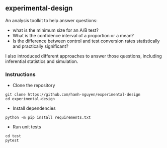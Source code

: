 ## experimental-design
An analysis toolkit to help answer questions:
- what is the minimum size for an A/B test?
- What is the confidence interval of a proportion or a mean?
- Is the difference between control and test conversion rates statistically and practically significant?

I also introduced different approaches to answer those questions, including inferential statistics and simulation.

### Instructions

* Clone the repository

``` shell
git clone https://github.com/hanh-nguyen/experimental-design
cd experimental-design
```

* Install dependencies

``` shell
python -m pip install requirements.txt
```

* Run unit tests

``` shell
cd test
pytest
```
